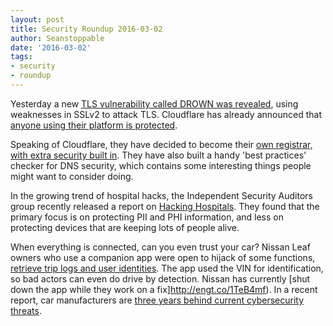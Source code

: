 ```yaml
---
layout: post
title: Security Roundup 2016-03-02
author: Seanstoppable
date: '2016-03-02'
tags:
- security
- roundup
---
```


Yesterday a new [TLS vulnerability called DROWN was revealed](http://bit.ly/1UxAAqe), using weaknesses in SSLv2 to attack TLS. Cloudflare has already announced that [anyone using their platform is protected](http://bit.ly/1TQipLS).

Speaking of Cloudflare, they have decided to become their [own registrar, with extra security built in](http://bit.ly/1pcTDu0). They have also built a handy 'best practices' checker for DNS security, which contains some interesting things people might want to consider doing.

In the growing trend of hospital hacks, the Independent Security Auditors group recently released a report on [Hacking Hospitals](http://bit.ly/21xuJ6s). They found that the primary focus is on protecting PII and PHI information, and less on protecting devices that are keeping lots of people alive.

When everything is connected, can you even trust your car? Nissan Leaf owners who use a companion app were open to hijack of some functions, [retrieve trip logs and user identities](http://bit.ly/1TccuCm). The app used the VIN for identification, so bad actors can even do drive by detection. Nissan has currently [shut down the app while they work on a fix]http://engt.co/1TeB4mf). In a recent report, car manufacturers are [three years behind current cybersecurity threats](http://bit.ly/1QSqwIJ).

